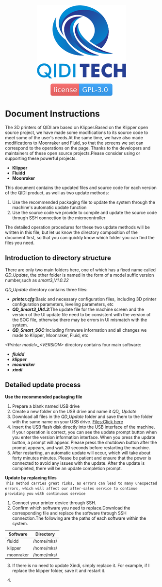 <p align="center"><img src="QIDI.png" height="240" alt="QIDI's logo" /></p>
<p align="center"><a href="/LICENSE"><img alt="GPL-V3.0 License" src="qidi.svg"></a></p>

# Document Instructions
The 3D printers of QIDI are based on Klipper.Based on the Klipper open source project, we have made some modifications to its source code to meet some of the user's needs.At the same time, we have also made modifications to Moonraker and Fluid, so that the screens we set can correspond to the operations on the page.
Thanks to the developers and maintainers of these open source projects.Please consider using or supporting these powerful projects.
- **Klipper**
- **Fluidd**
- **Moonraker**


This document contains the updated files and source code for each version of the QIDI product, as well as two update methods:

1. Use the recommended packaging file to update the system through the machine's automatic update function  
2. Use the source code we provide to compile and update the source code through SSH connection to the microcontroller  

The detailed operation procedures for these two update methods will be written in this file, but let us know the directory composition of the document first, so that you can quickly know which folder you can find the files you need.

## Introduction to directory structure

There are only two main folders here, one of which has a fixed name called *QD_Update*, the other folder is named in the form of a model suffix version number,such as *smart3_V1.0.22*

*QD_Update* directory contains three files:
- ***printer.cfg***:Basic and necessary configuration files, including 3D printer configuration parameters, leveling parameters, etc
- ***QD_Smart3_UI4.3***:The update file for the machine screen and the version of the UI update file need to be consistent with the version of the SOC file, otherwise there may be errors in UI mismatch with the system.
- ***QD_Smart_SOC***:Including firmware information and all changes we made to Klipper, Moonraker, Fluid, etc

*\<Printer model\>_\<VERSION\>* directory contains four main software:
- ***fluidd***
- ***klipper***
- ***moonraker***
- ***xindi***

## Detailed update process
**Use the recommended packaging file**
1. Prepare a blank named USB drive
2. Create a new folder on the USB drive and name it *QD_ Update*
3. Download all files in the *QD_Update* folder and save them to the folder with the same name on your USB drive. <a href="https://github.com/QIDITECH/QIDI_SMART3/tree/main/QD_Update"  download="QIDI.zip">Files:Click here</a>
4. Insert the USB flash disk directly into the USB interface of the machine. If your operation is correct, you can see the update prompt button when you enter the version information interface. When you press the update button, a prompt will appear. Please press the shutdown button after the prompt appears, and wait 20 seconds before restarting the machine.
5. After restarting, an automatic update will occur, which will take about forty minutes minutes. Please be patient and ensure that the power is connected to avoid any issues with the update. After the update is completed, there will be an update completion prompt.

**Update by replacing files**</br>
`This method carries great risks, as errors can lead to many unexpected errors, which will affect our after-sales service to continue providing you with continuous service`</br>
1. Connect your printer device through SSH.
2. Confirm which software you need to replace.Download the corresponding file and replace the software through SSH connection.The following are the paths of each software within the system.

  Software|Directory
  ---|---
  fluidd|/home/mks/
  klipper|/home/mks/
  moonraker|/home/mks/
  
3. If there is no need to update Xindi, simply replace it. For example, if I replace the klipper folder, save it and restart it.
4. > 
  
  
